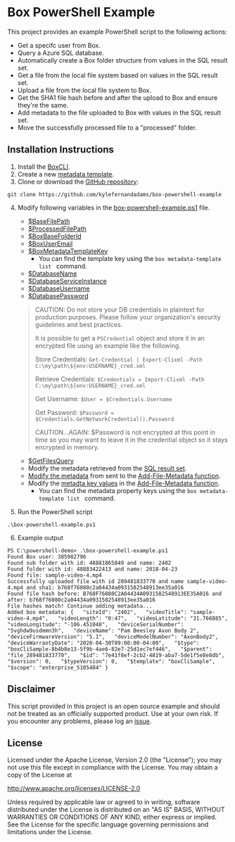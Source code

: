Box PowerShell Example
======================
This project provides an example PowerShell script to the following actions:
* Get a specifc user from Box.
* Query a Azure SQL database.
* Automatically create a Box folder structure from values in the SQL result set.
* Get a file from the local file system based on values in the SQL result set.
* Upload a file from the local file system to Box.
* Get the SHA1 file hash before and after the upload to Box and ensure they're the same.
* Add metadata to the file uploaded to Box with values in the SQL result set.
* Move the successfully processed file to a "processed" folder.


Installation Instructions
-------------------------
1. Install the [BoxCLI](https://developer.box.com/v2.0/docs/box-cli).
2. Create a new [metadata template](https://community.box.com/t5/How-to-Guides-for-Admins/Customizing-Metadata-Templates/ta-p/1671).
3. Clone or download the [GitHub repository](https://github.com/kylefernandadams/box-powershell-example):
```
git clone https://github.com/kylefernandadams/box-powershell-example
```
4. Modify following variables in the [box-powershell-example.ps1](https://github.com/kylefernandadams/box-powershell-example/blob/master/box-powershell-exampe.ps1) file.
    * [$BaseFilePath](https://github.com/kylefernandadams/box-powershell-example/blob/master/box-powershell-exampe.ps1#L2)
    * [$ProcessedFilePath](https://github.com/kylefernandadams/box-powershell-example/blob/master/box-powershell-exampe.ps1#L3)
    * [$BoxBaseFolderId](https://github.com/kylefernandadams/box-powershell-example/blob/master/box-powershell-exampe.ps1#L6)
    * [$BoxUserEmail](https://github.com/kylefernandadams/box-powershell-example/blob/master/box-powershell-exampe.ps1#L7)
    * [$BoxMetadataTemplateKey](https://github.com/kylefernandadams/box-powershell-example/blob/master/box-powershell-exampe.ps1#L9)
        * You can find the template key using the ```box metadata-template list ``` command.
    * [$DatabaseName](https://github.com/kylefernandadams/box-powershell-example/blob/master/box-powershell-exampe.ps1#L12)
    * [$DatabaseServiceInstance](https://github.com/kylefernandadams/box-powershell-example/blob/master/box-powershell-exampe.ps1#L13)
    * [$DatabaseUsername](https://github.com/kylefernandadams/box-powershell-example/blob/master/box-powershell-exampe.ps1#L14)
    * [$DatabasePassword](https://github.com/kylefernandadams/box-powershell-example/blob/master/box-powershell-exampe.ps1#L15)

    > CAUTION: Do not store your DB credentials in plaintext for production purposes. Please follow your organization's security guidelines and best practices. 
    > 
    > It is possible to get a `PSCredential` object and store it in an encrypted file using an example like the following.
    >
    > Store Credentials: ```Get-Credential | Export-Clixml -Path C:\my\path\${env:USERNAME}_cred.xml ```
    >
    > Retrieve Credentials: ```$Credentials = Import-Clixml -Path C:\my\path\${env:USERNAME}_cred.xml ``` 
    >
    > Get Username: ```$User = $Credentials.Username ```
    >
    > Get Password: ```$Password = $Credentials.GetNetworkCredential().Password ```
    >
    > CAUTION...AGAIN: $Password is not encrypted at this point in time so you may want to leave it in the credential object so it stays encrypted in memory. 

    * [$GetFilesQuery](https://github.com/kylefernandadams/box-powershell-example/blob/master/box-powershell-exampe.ps1#L16)
    * Modify the metadata retrieved from the [SQL result set](https://github.com/kylefernandadams/box-powershell-example/blob/master/box-powershell-exampe.ps1#L86). 
    * [Modify the metadata](https://github.com/kylefernandadams/box-powershell-example/blob/master/box-powershell-exampe.ps1#L91) from sent to the [Add-File-Metadata function](https://github.com/kylefernandadams/box-powershell-example/blob/master/box-powershell-exampe.ps1#L212). 
    * Modify the [metadta key values](https://github.com/kylefernandadams/box-powershell-example/blob/master/box-powershell-exampe.ps1#L231) in the [Add-File-Metadata function](https://github.com/kylefernandadams/box-powershell-example/blob/master/box-powershell-exampe.ps1#L212). 
        * You can find the metadata property keys using the ```box metadata-template list ``` command.

5. Run the PowerShell script
```
.\box-powershell-example.ps1
```
6. Example output
```
PS C:\powershell-demo> .\box-powershell-example.ps1
Found Box user: 385982796
Found sub folder with id: 48881865849 and name: 2402
Found folder with id: 48883422413 and name: 2018-04-23
Found file: sample-video-4.mp4
Successfully uploaded file with id 289481833770 and name sample-video-4.mp4 and sha1: b768f76080c2a04434a0931582548913ee35a016
Found file hash before: B768F76080C2A04434A0931582548913EE35A016 and after: b768f76080c2a04434a0931582548913ee35a016
File hashes match! Continue adding metadata...
Added box metadata: {   "siteId": "2402",   "videoTitle": "sample-video-4.mp4",   "videoLength": "0:47",   "videoLatitude": "31.766885",   "videoLongitude": "-106.451048",   "deviceSerialNumber": "5vghdw9usdmmn3h",   "deviceName": "Pam Beesley Axon Body 2",   "deviceFirmwareVersion": "5.1",   "deviceModelNumber": "AxonBody2",   "deviceWarrantyDate": "2020-04-30T09:00:00-04:00",   "$type": "boxCliSample-8b4b8e13-5f9b-4ae6-82e7-25d1ec7ef446",   "$parent": "file_289481833770",   "$id": "7e41f8ef-2cb2-4819-aba7-5de1f5e8e8db",   "$version": 0,   "$typeVersion": 0,   "$template": "boxCliSample",   "$scope": "enterprise_5105484" }
```



Disclaimer
----------
This script provided in this project is an open source example and should not be treated as an officially supported product. Use at your own risk. If you encounter any problems, please log an [issue](https://github.com/kylefernandadams/box-powershell-example/issues).


License
-------
Licensed under the Apache License, Version 2.0 (the "License"); you may not use this file except in compliance with the License. You may obtain a copy of the License at

http://www.apache.org/licenses/LICENSE-2.0

Unless required by applicable law or agreed to in writing, software distributed under the License is distributed on an "AS IS" BASIS, WITHOUT WARRANTIES OR CONDITIONS OF ANY KIND, either express or implied. See the License for the specific language governing permissions and limitations under the License.